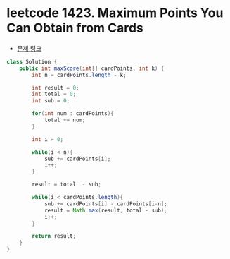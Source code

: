 # leetcode 1423. Maximum Points You Can Obtain from Cards

- [문제 링크](https://leetcode.com/problems/maximum-points-you-can-obtain-from-cards/)

```java
class Solution {
    public int maxScore(int[] cardPoints, int k) {
        int n = cardPoints.length - k;

        int result = 0;
        int total = 0;
        int sub = 0;

        for(int num : cardPoints){
            total += num;
        }

        int i = 0;

        while(i < n){
            sub += cardPoints[i];
            i++;
        }

        result = total  - sub;

        while(i < cardPoints.length){
            sub += cardPoints[i] - cardPoints[i-n];
            result = Math.max(result, total - sub);
            i++;
        }

        return result;
    }
}
```
